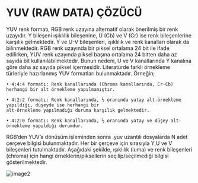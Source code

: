 # YUV (RAW DATA) ÇÖZÜCÜ

YUV renk formatı, RGB renk uzayına alternatif olarak önerilmiş bir renk uzayıdır. Y bileşeni ışıklılık bileşenine, U (Cb) ve V (Cr) ise renk bileşenlerine karşılık gelmektedir. Y ve U-V bileşenleri, ışıklılık ve renk kanalları olarak da bilinmektedir. RGB renk uzayında bir piksel ortalama 24 bit ile ifade edilirken, YUV renk uzayında piksel başına ortalama 24 bitten daha az sayıda bit kullanılabilmektedir. Bunun nedeni, U ve V kanallarında Y kanalına göre daha az sayıda piksel içermesidir. Literatürde farklı örnekleme türleriyle hazırlanmış YUV formatları bulunmaktadır. Örneğin;

    • 4:4:4 formatı: Renk kanallarında (Chroma kanallarında, Cr-Cb) herhangi bir alt örnekleme yapılmamıştır.
    
    • 4:2:2 formatı: Renk kanallarında, ½ oranında yatay alt-örnekleme yapıldığı, düşeyde ise herhangi bir 
    alt-örnekleme yapılmadığı duruma karşılık gelmektedir. 

    • 4:2:0 formatı: Renk kanallarında, ½ oranında yatay ve düşey alt-örnekleme yapıldığı durumdur.

RGB’den YUV’a dönüşüm işleminden sonra .yuv uzantılı dosyalarda N adet çerçeve bilgisi bulunmaktadır. Her bir çerçeve için sırasıyla Y,U ve V bileşenleri tutulmaktadır. Aşağıdaki şekilde, ışıklılık (luma) ve renk bileşenleri (chroma) için hangi örneklerin/piksellerin seçilip/seçilmediği bilgisi gösterilmektedir. 

![image2](https://user-images.githubusercontent.com/21347887/75091588-1386d600-5580-11ea-8a55-f8b486c2ab05.png)

